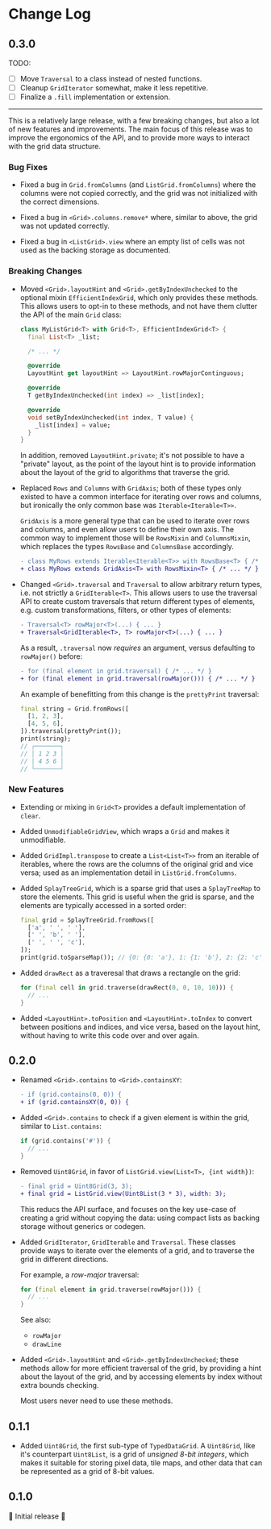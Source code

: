 # Change Log

## 0.3.0

TODO:

- [ ] Move `Traversal` to a class instead of nested functions.
- [ ] Cleanup `GridIterator` somewhat, make it less repetitive.
- [ ] Finalize a `.fill` implementation or extension.

---

This is a relatively large release, with a few breaking changes, but also a lot
of new features and improvements. The main focus of this release was to improve
the ergonomics of the API, and to provide more ways to interact with the grid
data structure.

### Bug Fixes

- Fixed a bug in `Grid.fromColumns` (and `ListGrid.fromColumns`) where the
  columns were not copied correctly, and the grid was not initialized with the
  correct dimensions.

- Fixed a bug in `<Grid>.columns.remove*` where, similar to above, the grid was
  not updated correctly.

- Fixed a bug in `<ListGrid>.view` where an empty list of cells was not used as
  the backing storage as documented.

### Breaking Changes

- Moved `<Grid>.layoutHint` and `<Grid>.getByIndexUnchecked` to the optional
  mixin `EfficientIndexGrid`, which only provides these methods. This allows
  users to opt-in to these methods, and not have them clutter the API of the
  main `Grid` class:

  ```dart
  class MyListGrid<T> with Grid<T>, EfficientIndexGrid<T> {
    final List<T> _list;

    /* ... */

    @override
    LayoutHint get layoutHint => LayoutHint.rowMajorContinguous;

    @override
    T getByIndexUnchecked(int index) => _list[index];

    @override
    void setByIndexUnchecked(int index, T value) {
      _list[index] = value;
    }
  }
  ```

  In addition, removed `LayoutHint.private`; it's not possible to have a
  "private" layout, as the point of the layout hint is to provide information
  about the layout of the grid to algorithms that traverse the grid.

- Replaced `Rows` and `Columns` with `GridAxis`; both of these types only
  existed to have a common interface for iterating over rows and columns, but
  ironically the only common base was `Iterable<Iterable<T>>`.

  `GridAxis` is a more general type that can be used to iterate over rows and
  columns, and even allow users to define their own axis. The common way to
  implement those will be `RowsMixin` and `ColumnsMixin`, which replaces the
  types `RowsBase` and `ColumnsBase` accordingly.

  ```diff
  - class MyRows extends Iterable<Iterable<T>> with RowsBase<T> { /* ... */ }
  + class MyRows extends GridAxis<T> with RowsMixin<T> { /* ... */ }
  ```

- Changed `<Grid>.traversal` and `Traversal` to allow arbitrary return types,
  i.e. not strictly a `GridIterable<T>`. This allows users to use the traversal
  API to create custom traversals that return different types of elements, e.g.
  custom transformations, filters, or other types of elements:

  ```diff
  - Traversal<T> rowMajor<T>(...) { ... }
  + Traversal<GridIterable<T>, T> rowMajor<T>(...) { ... }
  ```

  As a result, `.traversal` now _requires_ an argument, versus defaulting to
  `rowMajor()` before:

  ```diff
  - for (final element in grid.traversal) { /* ... */ }
  + for (final element in grid.traversal(rowMajor())) { /* ... */ }
  ```

  An example of benefitting from this change is the `prettyPrint` traversal:

  ```dart
  final string = Grid.fromRows([
    [1, 2, 3],
    [4, 5, 6],
  ]).traversal(prettyPrint());
  print(string);
  // ┌───────┐
  // │ 1 2 3 │
  // │ 4 5 6 │
  // └───────┘
  ```
  
### New Features

- Extending or mixing in `Grid<T>` provides a default implementation of `clear`.

- Added `UnmodifiableGridView`, which wraps a `Grid` and makes it unmodifiable.

- Added `GridImpl.transpose` to create a `List<List<T>>` from an iterable of
  iterables, where the rows are the columns of the original grid and vice versa;
  used as an implementation detail in `ListGrid.fromColumns`.

- Added `SplayTreeGrid`, which is a sparse grid that uses a `SplayTreeMap` to
  store the elements. This grid is useful when the grid is sparse, and the
  elements are typically accessed in a sorted order:

  ```dart
  final grid = SplayTreeGrid.fromRows([
    ['a', ' ', ' '],
    [' ', 'b', ' '],
    [' ', ' ', 'c'],
  ]);
  print(grid.toSparseMap()); // {0: {0: 'a'}, 1: {1: 'b'}, 2: {2: 'c'}}
  ```

- Added `drawRect` as a traveresal that draws a rectangle on the grid:

  ```dart
  for (final cell in grid.traverse(drawRect(0, 0, 10, 10))) {
    // ...
  }
  ```

- Added `<LayoutHint>.toPosition` and `<LayoutHint>.toIndex` to convert between
  positions and indices, and vice versa, based on the layout hint, without
  having to write this code over and over again.

## 0.2.0

- Renamed `<Grid>.contains` to `<Grid>.containsXY`:

  ```diff
  - if (grid.contains(0, 0)) {
  + if (grid.containsXY(0, 0)) {
  ```

- Added `<Grid>.contains` to check if a given element is within the grid,
  similar to `List.contains`:

  ```dart
  if (grid.contains('#')) {
    // ...
  }
  ```

- Removed `Uint8Grid`, in favor of `ListGrid.view(List<T>, {int width})`:

  ```diff
  - final grid = Uint8Grid(3, 3);
  + final grid = ListGrid.view(Uint8List(3 * 3), width: 3);
  ```

  This reducs the API surface, and focuses on the key use-case of creating a
  grid without copying the data: using compact lists as backing storage without
  generics or codegen.

- Added `GridIterator`, `GridIterable` and `Traversal`. These classes provide
  ways to iterate over the elements of a grid, and to traverse the grid in
  different directions.

  For example, a _row-major_ traversal:

  ```dart
  for (final element in grid.traverse(rowMajor())) {
    // ...
  }
  ```

  See also:

  - `rowMajor`
  - `drawLine`

- Added `<Grid>.layoutHint` and `<Grid>.getByIndexUnchecked`; these methods
  allow for more efficient traversal of the grid, by providing a hint about the
  layout of the grid, and by accessing elements by index without extra bounds
  checking.
  
  Most users never need to use these methods.

## 0.1.1

- Added `Uint8Grid`, the first sub-type of `TypedDataGrid`. A `Uint8Grid`, like
  it's counterpart `Uint8List`, is a grid of _unsigned 8-bit integers_, which
  makes it suitable for storing pixel data, tile maps, and other data that can
  be represented as a grid of 8-bit values.

## 0.1.0

🎉 Initial release 🎉
